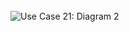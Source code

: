
<br clear="all" />
<img src="./use_case_1_2.png" alt="Use Case 21: Diagram 2"/>
<br clear="all" />
